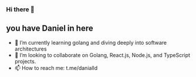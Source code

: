 ### Hi there 👋
## you have Daniel in here

- 🌱 I’m currently learning golang and diving deeply into software architectures
- 👯 I’m looking to collaborate on Golang, React.js, Node.js, and TypeScript projects.
- 📫 How to reach me: t.me/danialld

<!-- ⚡ Fun fact: nothing, why you don't use the preview ;) -->
